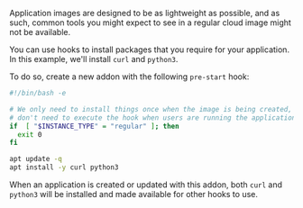 Application images are designed to be as lightweight as possible, and as such, common tools you might expect to see in a regular cloud image might not be available.

You can use hooks to install packages that you require for your application. In this example, we'll install `curl` and `python3`.

To do so, create a new addon with the following `pre-start` hook:

```bash
#!/bin/bash -e

# We only need to install things once when the image is being created, so we
# don't need to execute the hook when users are running the application.
if  [ "$INSTANCE_TYPE" = "regular" ]; then
  exit 0
fi

apt update -q
apt install -y curl python3
```

When an application is created or updated with this addon, both `curl` and `python3` will be installed and made available for other hooks to use.
